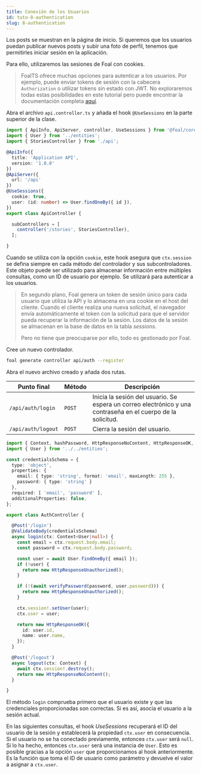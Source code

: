 ```yaml
---
title: Conexión de los Usuarios
id: tuto-8-authentication
slug: 8-authentication
---
```


Los posts se muestran en la página de inicio. Si queremos que los usuarios puedan publicar nuevos posts y subir una foto de perfil, tenemos que permitirles iniciar sesión en la aplicación.

Para ello, utilizaremos las sesiones de Foal con cookies.

> FoalTS ofrece muchas opciones para autenticar a los usuarios. Por ejemplo, puede enviar tokens de sesión con la cabecera `Authorization` o utilizar tokens sin estado con JWT. No exploraremos todas estas posibilidades en este tutorial pero puede encontrar la documentación completa [aquí](../../authentication/quick-start.md).

Abra el archivo `api.controller.ts` y añada el hook `@UseSessions` en la parte superior de la clase.

```typescript
import { ApiInfo, ApiServer, controller, UseSessions } from '@foal/core';
import { User } from '../entities';
import { StoriesController } from './api';

@ApiInfo({
  title: 'Application API',
  version: '1.0.0'
})
@ApiServer({
  url: '/api'
})
@UseSessions({
  cookie: true,
  user: (id: number) => User.findOneBy({ id }),
})
export class ApiController {

  subControllers = [
    controller('/stories', StoriesController),
  ];

}

```

Cuando se utiliza con la opción `cookie`, este hook asegura que `ctx.session` se defina siempre en cada método del controlador y sus subcontroladores. Este objeto puede ser utilizado para almacenar información entre múltiples consultas, como un ID de usuario por ejemplo. Se utilizará para autenticar a los usuarios.

> En segundo plano, Foal genera un token de sesión único para cada usuario que utiliza la API y lo almacena en una cookie en el host del cliente. Cuando el cliente realiza una nueva solicitud, el navegador envía automáticamente el token con la solicitud para que el servidor pueda recuperar la información de la sesión. Los datos de la sesión se almacenan en la base de datos en la tabla *sessions*.
>
> Pero no tiene que preocuparse por ello, todo es gestionado por Foal.

Cree un nuevo controlador.

```bash
foal generate controller api/auth --register
```

Abra el nuevo archivo creado y añada dos rutas.

| Punto final | Método | Descripción |
| --- | --- | --- |
| `/api/auth/login` | `POST` | Inicia la sesión del usuario. Se espera un correo electrónico y una contraseña en el cuerpo de la solicitud. |
| `/api/auth/logout` | `POST` | Cierra la sesión del usuario. |

```typescript
import { Context, hashPassword, HttpResponseNoContent, HttpResponseOK, HttpResponseUnauthorized, Post, ValidateBody, verifyPassword } from '@foal/core';
import { User } from '../../entities';

const credentialsSchema = {
  type: 'object',
  properties: {
    email: { type: 'string', format: 'email', maxLength: 255 },
    password: { type: 'string' }
  },
  required: [ 'email', 'password' ],
  additionalProperties: false,
};

export class AuthController {

  @Post('/login')
  @ValidateBody(credentialsSchema)
  async login(ctx: Context<User|null>) {
    const email = ctx.request.body.email;
    const password = ctx.request.body.password;

    const user = await User.findOneBy({ email });
    if (!user) {
      return new HttpResponseUnauthorized();
    }

    if (!(await verifyPassword(password, user.password))) {
      return new HttpResponseUnauthorized();
    }

    ctx.session!.setUser(user);
    ctx.user = user;

    return new HttpResponseOK({
      id: user.id,
      name: user.name,
    });
  }

  @Post('/logout')
  async logout(ctx: Context) {
    await ctx.session!.destroy();
    return new HttpResponseNoContent();
  }

}

```

El método `login` comprueba primero que el usuario existe y que las credenciales proporcionadas son correctas. Si es así, asocia el usuario a la sesión actual.

En las siguientes consultas, el hook *UseSessions* recuperará el ID del usuario de la sesión y establecerá la propiedad `ctx.user` en consecuencia. Si el usuario no se ha conectado previamente, entonces `ctx.user` será `null`. Si lo ha hecho, entonces `ctx.user` será una instancia de `User`. Esto es posible gracias a la opción `user` que proporcionamos al hook anteriormente. Es la función que toma el ID de usuario como parámetro y devuelve el valor a asignar a `ctx.user`.

